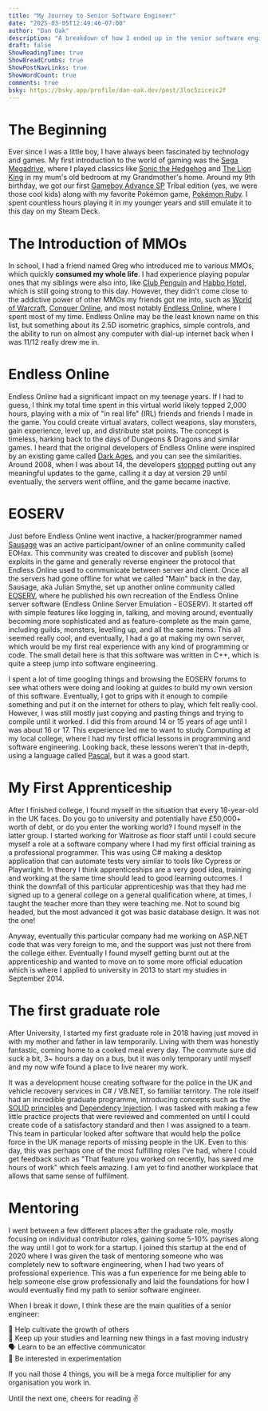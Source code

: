 ```yaml
---
title: "My Journey to Senior Software Engineer"
date: "2025-03-05T12:49:46-07:00"
author: "Dan Oak"
description: "A breakdown of how I ended up in the senior software engineer role"
draft: false
ShowReadingTime: true
ShowBreadCrumbs: true
ShowPostNavLinks: true
ShowWordCount: true
comments: true
bsky: https://bsky.app/profile/dan-oak.dev/post/3loc5ziceic2f
---
```


# The Beginning

Ever since I was a little boy, I have always been fascinated by technology and games. My first introduction to the world of gaming was the [Sega Megadrive](https://en.wikipedia.org/wiki/Sega_Genesis), where I played classics like [Sonic the Hedgehog](https://en.wikipedia.org/wiki/Sonic_the_Hedgehog_(1991_video_game)) and [The Lion King](https://en.wikipedia.org/wiki/The_Lion_King_(video_game)) in my mum's old bedroom at my Grandmother's home. Around my 9th birthday, we got our first [Gameboy Advance SP](https://en.wikipedia.org/wiki/Game_Boy_Advance_SP) Tribal edition (yes, we were those cool kids) along with my favorite Pokémon game, [Pokémon Ruby](https://en.wikipedia.org/wiki/Pok%C3%A9mon_Ruby_and_Sapphire). I spent countless hours playing it in my younger years and still emulate it to this day on my Steam Deck.

# The Introduction of MMOs

In school, I had a friend named Greg who introduced me to various MMOs, which quickly **consumed my whole life**. I had experience playing popular ones that my siblings were also into, like [Club Penguin](https://en.wikipedia.org/wiki/Club_Penguin) and [Habbo Hotel](https://en.wikipedia.org/wiki/Habbo), which is still going strong to this day. However, they didn't come close to the addictive power of other MMOs my friends got me into, such as [World of Warcraft](https://en.wikipedia.org/wiki/World_of_Warcraft), [Conquer Online](https://co.99.com/), and most notably [Endless Online](https://www.endless-online.com), where I spent most of my time. Endless Online may be the least known name on this list, but something about its 2.5D isometric graphics, simple controls, and the ability to run on almost any computer with dial-up internet back when I was 11/12 really drew me in.

# Endless Online

Endless Online had a significant impact on my teenage years. If I had to guess, I think my total time spent in this virtual world likely topped 2,000 hours, playing with a mix of "in real life" (IRL) friends and friends I made in the game. You could create virtual avatars, collect weapons, slay monsters, gain experience, level up, and distribute stat points. The concept is timeless, harking back to the days of Dungeons & Dragons and similar games. I heard that the original developers of Endless Online were inspired by an existing game called [Dark Ages](https://en.wikipedia.org/wiki/Dark_Ages_(1999_video_game)), and you can see the similarities. Around 2008, when I was about 14, the developers [stopped](https://www.endless-online.com/oldwebsite.html) putting out any meaningful updates to the game, calling it a day at version 29 until eventually, the servers went offline, and the game became inactive.

# EOSERV

Just before Endless Online went inactive, a hacker/programmer named [Sausage](https://tehsausage.com) was an active participant/owner of an online community called EOHax. This community was created to discover and publish (some) exploits in the game and generally reverse engineer the protocol that Endless Online used to communicate between server and client. Once all the servers had gone offline for what we called "Main" back in the day, Sausage, aka Julian Smythe, set up another online community called [EOSERV](https://eoserv.net), where he published his own recreation of the Endless Online server software (Endless Online Server Emulation - EOSERV). It started off with simple features like logging in, talking, and moving around, eventually becoming more sophisticated and as feature-complete as the main game, including guilds, monsters, levelling up, and all the same items. This all seemed really cool, and eventually, I had a go at making my own server, which would be my first real experience with any kind of programming or code. The small detail here is that this software was written in C++, which is quite a steep jump into software engineering.

I spent a lot of time googling things and browsing the EOSERV forums to see what others were doing and looking at guides to build my own version of this software. Eventually, I got to grips with it enough to compile something and put it on the internet for others to play, which felt really cool. However, I was still mostly just copying and pasting things and trying to compile until it worked. I did this from around 14 or 15 years of age until I was about 16 or 17. This experience led me to want to study Computing at my local college, where I had my first official lessons in programming and software engineering. Looking back, these lessons weren't that in-depth, using a language called [Pascal](https://en.wikipedia.org/wiki/Pascal_(programming_language)), but it was a good start.

# My First Apprenticeship

After I finished college, I found myself in the situation that every 18-year-old in the UK faces. Do you go to university and potentially have £50,000+ worth of debt, or do you enter the working world? I found myself in the latter group. I started working for Waitrose as floor staff until I could secure myself a role at a software company where I had my first official training as a professional programmer. This was using C# making a desktop application that can automate tests very similar to tools like Cypress or Playwright. In theory I think apprenticeships are a very good idea, training and working at the same time should lead to good learning outcomes. I think the downfall of this particular apprenticeship was that they had me signed up to a general college on a general qualification where, at times, I taught the teacher more than they were teaching me. Not to sound big headed, but the most advanced it got was basic database design. It was not the one!

Anyway, eventually this particular company had me working on ASP.NET code that was very foreign to me, and the support was just not there from the college either. Eventually I found myself getting burnt out at the apprenticeship and wanted to move on to some more official education which is where I applied to university in 2013 to start my studies in September 2014.

# The first graduate role

After University, I started my first graduate role in 2018 having just moved in with my mother and father in law temporarily. Living with them was honestly fantastic, coming home to a cooked meal every day. The commute sure did suck a bit, 3~ hours a day on a bus, but it was only temporary until myself and my now wife found a place to live nearer my work.

It was a development house creating software for the police in the UK and vehicle recovery services in C# / VB.NET, so familiar territory. The role itself had an incredible graduate programme, introducing concepts such as the [SOLID principles](https://www.freecodecamp.org/news/solid-principles-explained-in-plain-english/) and [Dependency Injection](https://learn.microsoft.com/en-us/dotnet/core/extensions/dependency-injection). I was tasked with making a few little practice projects that were reviewed and commented on until I could create code of a satisfactory standard and then I was assigned to a team. This team in particular looked after software that would help the police force in the UK manage reports of missing people in the UK. Even to this day, this was perhaps one of the most fulfilling roles I've had, where I could get feedback such as "That feature you worked on recently, has saved me hours of work" which feels amazing. I am yet to find another workplace that allows that same sense of fulfilment.

# Mentoring

I went between a few different places after the graduate role, mostly focusing on individual contributor roles, gaining some 5-10% payrises along the way until I got to work for a startup. I joined this startup at the end of 2020 where I was given the task of mentoring someone who was completely new to software engineering, when I had two years of professional experience. This was a fun experience for me being able to help someone else grow professionally and laid the foundations for how I would eventually find my path to senior software engineer.

When I break it down, I think these are the main qualities of a senior engineer: 

🌱 Help cultivate the growth of others\
📖 Keep up your studies and learning new things in a fast moving industry\
🗣️ Learn to be an effective communicator\
🤔 Be interested in experimentation

If you nail those 4 things, you will be a mega force multiplier for any organisation you work in. 

Until the next one, cheers for reading ✌️